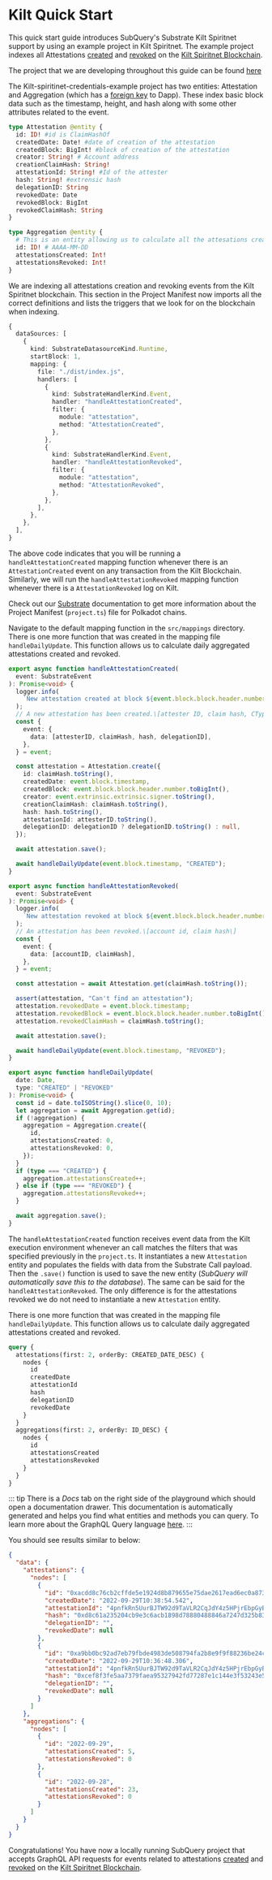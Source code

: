 # Kilt Quick Start

This quick start guide introduces SubQuery's Substrate Kilt Spiritnet support by using an example project in Kilt Spiritnet. The example project indexes all Attestations [created](https://spiritnet.subscan.io/event?module=Attestation&event=AttestationCreated) and [revoked](https://spiritnet.subscan.io/event?module=Attestation&event=AttestationRevoked) on the [Kilt Spiritnet Blockchain](https://www.kilt.io/).

<!-- @include: ../snippets/quickstart-reference.md -->

The project that we are developing throughout this guide can be found [here](https://github.com/subquery/subql-starter/tree/main/Kilt/kilt-spiritnet-credentials-example)

<!-- @include: ../snippets/schema-intro.md#level2 -->

The Kilt-spiritinet-credentials-example project has two entities: Attestation and Aggregation (which has a [foreign key](../../build/graphql.md#one-to-many-relationships) to Dapp). These index basic block data such as the timestamp, height, and hash along with some other attributes related to the event.

```graphql
type Attestation @entity {
  id: ID! #id is ClaimHashOf
  createdDate: Date! #date of creation of the attestation
  createdBlock: BigInt! #block of creation of the attestation
  creator: String! # Account address
  creationClaimHash: String!
  attestationId: String! #Id of the attester
  hash: String! #extrensic hash
  delegationID: String
  revokedDate: Date
  revokedBlock: BigInt
  revokedClaimHash: String
}

type Aggregation @entity {
  # This is an entity allowing us to calculate all the attesations created and revoked in one day
  id: ID! # AAAA-MM-DD
  attestationsCreated: Int!
  attestationsRevoked: Int!
}
```

<!-- @include: ../snippets/codegen.md -->

<!-- @include: ../snippets/polkadot-manifest-intro.md#level2 -->

We are indexing all attestations creation and revoking events from the Kilt Spiritnet blockchain. This section in the Project Manifest now imports all the correct definitions and lists the triggers that we look for on the blockchain when indexing.

```ts
{
  dataSources: [
    {
      kind: SubstrateDatasourceKind.Runtime,
      startBlock: 1,
      mapping: {
        file: "./dist/index.js",
        handlers: [
          {
            kind: SubstrateHandlerKind.Event,
            handler: "handleAttestationCreated",
            filter: {
              module: "attestation",
              method: "AttestationCreated",
            },
          },
          {
            kind: SubstrateHandlerKind.Event,
            handler: "handleAttestationRevoked",
            filter: {
              module: "attestation",
              method: "AttestationRevoked",
            },
          },
        ],
      },
    },
  ],
}
```

The above code indicates that you will be running a `handleAttestationCreated` mapping function whenever there is an `AttestationCreated` event on any transaction from the Kilt Blockchain. Similarly, we will run the `handleAttestationRevoked` mapping function whenever there is a `AttestationRevoked` log on Kilt.

Check out our [Substrate](../../build/manifest/polkadot.md) documentation to get more information about the Project Manifest (`project.ts`) file for Polkadot chains.

<!-- @include: ../snippets/polkadot-manifest-note.md -->

<!-- @include: ../snippets/mapping-intro.md#level2 -->

Navigate to the default mapping function in the `src/mappings` directory. There is one more function that was created in the mapping file `handleDailyUpdate`. This function allows us to calculate daily aggregated attestations created and revoked.

```ts
export async function handleAttestationCreated(
  event: SubstrateEvent
): Promise<void> {
  logger.info(
    `New attestation created at block ${event.block.block.header.number}`
  );
  // A new attestation has been created.\[attester ID, claim hash, CType hash, (optional) delegation ID\]
  const {
    event: {
      data: [attesterID, claimHash, hash, delegationID],
    },
  } = event;

  const attestation = Attestation.create({
    id: claimHash.toString(),
    createdDate: event.block.timestamp,
    createdBlock: event.block.block.header.number.toBigInt(),
    creator: event.extrinsic.extrinsic.signer.toString(),
    creationClaimHash: claimHash.toString(),
    hash: hash.toString(),
    attestationId: attesterID.toString(),
    delegationID: delegationID ? delegationID.toString() : null,
  });

  await attestation.save();

  await handleDailyUpdate(event.block.timestamp, "CREATED");
}

export async function handleAttestationRevoked(
  event: SubstrateEvent
): Promise<void> {
  logger.info(
    `New attestation revoked at block ${event.block.block.header.number}`
  );
  // An attestation has been revoked.\[account id, claim hash\]
  const {
    event: {
      data: [accountID, claimHash],
    },
  } = event;

  const attestation = await Attestation.get(claimHash.toString());

  assert(attestation, "Can't find an attestation");
  attestation.revokedDate = event.block.timestamp;
  attestation.revokedBlock = event.block.block.header.number.toBigInt();
  attestation.revokedClaimHash = claimHash.toString();

  await attestation.save();

  await handleDailyUpdate(event.block.timestamp, "REVOKED");
}

export async function handleDailyUpdate(
  date: Date,
  type: "CREATED" | "REVOKED"
): Promise<void> {
  const id = date.toISOString().slice(0, 10);
  let aggregation = await Aggregation.get(id);
  if (!aggregation) {
    aggregation = Aggregation.create({
      id,
      attestationsCreated: 0,
      attestationsRevoked: 0,
    });
  }
  if (type === "CREATED") {
    aggregation.attestationsCreated++;
  } else if (type === "REVOKED") {
    aggregation.attestationsRevoked++;
  }

  await aggregation.save();
}
```

The `handleAttestationCreated` function receives event data from the Kilt execution environment whenever an call matches the filters that was specified previously in the `project.ts`. It instantiates a new `Attestation` entity and populates the fields with data from the Substrate Call payload. Then the `.save()` function is used to save the new entity (_SubQuery will automatically save this to the database_). The same can be said for the `handleAttestationRevoked`. The only difference is for the attestations revoked we do not need to instantiate a new `Attestation` entity.

There is one more function that was created in the mapping file `handleDailyUpdate`. This function allows us to calculate daily aggregated attestations created and revoked.

<!-- @include: ../snippets/polkadot-mapping-note.md -->

<!-- @include: ../snippets/build.md -->

<!-- @include: ../snippets/run-locally.md -->

<!-- @include: ../snippets/query-intro.md -->

```graphql
query {
  attestations(first: 2, orderBy: CREATED_DATE_DESC) {
    nodes {
      id
      createdDate
      attestationId
      hash
      delegationID
      revokedDate
    }
  }
  aggregations(first: 2, orderBy: ID_DESC) {
    nodes {
      id
      attestationsCreated
      attestationsRevoked
    }
  }
}
```

::: tip
There is a _Docs_ tab on the right side of the playground which should open a documentation drawer. This documentation is automatically generated and helps you find what entities and methods you can query. To learn more about the GraphQL Query language [here](../../run_publish/query/graphql.md).
:::

You should see results similar to below:

```json
{
  "data": {
    "attestations": {
      "nodes": [
        {
          "id": "0xacdd8c76cb2cffde5e1924d8b879655e75dae2617ead6ec0a87328cbe4ef5ca8",
          "createdDate": "2022-09-29T10:38:54.542",
          "attestationId": "4pnfkRn5UurBJTW92d9TaVLR2CqJdY4z5HPjrEbpGyBykare",
          "hash": "0xd8c61a235204cb9e3c6acb1898d78880488846a7247d325b833243b46d923abe",
          "delegationID": "",
          "revokedDate": null
        },
        {
          "id": "0xa9bb0bc92ad7eb79fbde4983de508794fa2b8e9f9f88236be24c2ac517f29750",
          "createdDate": "2022-09-29T10:36:48.306",
          "attestationId": "4pnfkRn5UurBJTW92d9TaVLR2CqJdY4z5HPjrEbpGyBykare",
          "hash": "0xcef8f3fe5aa7379faea95327942fd77287e1c144e3f53243e55705f11e890a4c",
          "delegationID": "",
          "revokedDate": null
        }
      ]
    },
    "aggregations": {
      "nodes": [
        {
          "id": "2022-09-29",
          "attestationsCreated": 5,
          "attestationsRevoked": 0
        },
        {
          "id": "2022-09-28",
          "attestationsCreated": 23,
          "attestationsRevoked": 0
        }
      ]
    }
  }
}
```

Congratulations! You have now a locally running SubQuery project that accepts GraphQL API requests for events related to attestations [created](https://spiritnet.subscan.io/event?module=Attestation&event=AttestationCreated) and [revoked](https://spiritnet.subscan.io/event?module=Attestation&event=AttestationRevoked) on the [Kilt Spiritnet Blockchain](https://www.kilt.io/).

<!-- @include: ../snippets/whats-next.md -->
